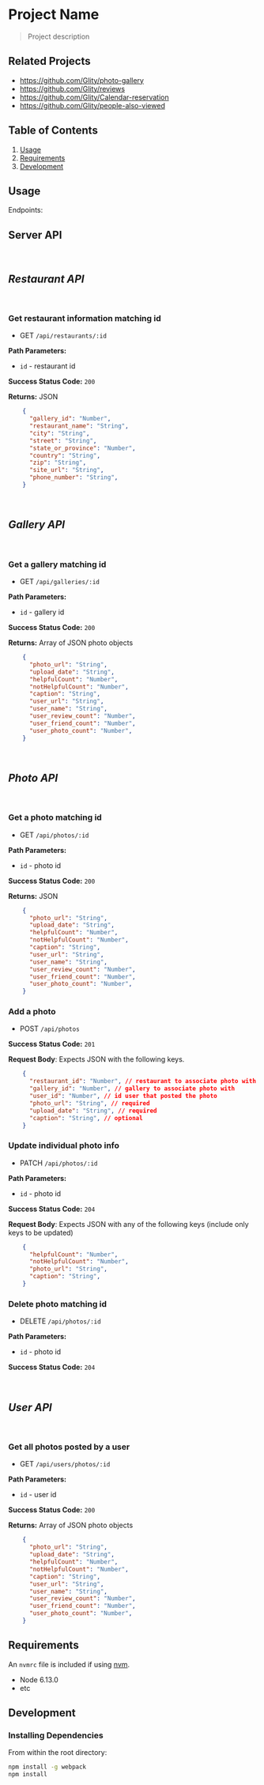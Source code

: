 # Project Name

> Project description

## Related Projects

  - https://github.com/Glity/photo-gallery
  - https://github.com/Glity/reviews
  - https://github.com/Glity/Calendar-reservation
  - https://github.com/Glity/people-also-viewed

## Table of Contents

1. [Usage](#Usage)
1. [Requirements](#requirements)
1. [Development](#development)

## Usage

Endpoints:

## Server API

</br>

## *Restaurant API*

</br>

### Get restaurant information matching id
  * GET `/api/restaurants/:id`

**Path Parameters:**
  * `id` - restaurant id

**Success Status Code:** `200`

**Returns:** JSON

```json
    {
      "gallery_id": "Number",
      "restaurant_name": "String",
      "city": "String",
      "street": "String",
      "state_or_province": "Number",
      "country": "String",
      "zip": "String",
      "site_url": "String",
      "phone_number": "String",
    }
```

</br>

## *Gallery API*

</br>


### Get a gallery matching id
  * GET `/api/galleries/:id`

**Path Parameters:**
  * `id` - gallery id

**Success Status Code:** `200`

**Returns:** Array of JSON photo objects

```json
    {
      "photo_url": "String",
      "upload_date": "String",
      "helpfulCount": "Number",
      "notHelpfulCount": "Number",
      "caption": "String",
      "user_url": "String",
      "user_name": "String",
      "user_review_count": "Number",
      "user_friend_count": "Number",
      "user_photo_count": "Number",
    }
```

</br>

## *Photo API*

</br>

### Get a photo matching id
  * GET `/api/photos/:id`

**Path Parameters:**
  * `id` - photo id

**Success Status Code:** `200`

**Returns:** JSON

```json
    {
      "photo_url": "String",
      "upload_date": "String",
      "helpfulCount": "Number",
      "notHelpfulCount": "Number",
      "caption": "String",
      "user_url": "String",
      "user_name": "String",
      "user_review_count": "Number",
      "user_friend_count": "Number",
      "user_photo_count": "Number",
    }
```

### Add a photo
  * POST `/api/photos`

**Success Status Code:** `201`

**Request Body**: Expects JSON with the following keys.

```json
    {
      "restaurant_id": "Number", // restaurant to associate photo with
      "gallery_id": "Number", // gallery to associate photo with
      "user_id": "Number", // id user that posted the photo
      "photo_url": "String", // required
      "upload_date": "String", // required
      "caption": "String", // optional
    }
```

### Update individual photo info
  * PATCH `/api/photos/:id`

**Path Parameters:**
  * `id` - photo id

**Success Status Code:** `204`

**Request Body**: Expects JSON with any of the following keys (include only keys to be updated)

```json
    {
      "helpfulCount": "Number",
      "notHelpfulCount": "Number",
      "photo_url": "String",
      "caption": "String",
    }
```

### Delete photo matching id
  * DELETE `/api/photos/:id`

**Path Parameters:**
  * `id` - photo id

**Success Status Code:** `204`

</br>

## *User API*

</br>

### Get all photos posted by a user
  * GET `/api/users/photos/:id`

**Path Parameters:**
  * `id` - user id

**Success Status Code:** `200`

**Returns:** Array of JSON photo objects

```json
    {
      "photo_url": "String",
      "upload_date": "String",
      "helpfulCount": "Number",
      "notHelpfulCount": "Number",
      "caption": "String",
      "user_url": "String",
      "user_name": "String",
      "user_review_count": "Number",
      "user_friend_count": "Number",
      "user_photo_count": "Number",
    }
```

## Requirements

An `nvmrc` file is included if using [nvm](https://github.com/creationix/nvm).

- Node 6.13.0
- etc

## Development

### Installing Dependencies

From within the root directory:

```sh
npm install -g webpack
npm install
```

